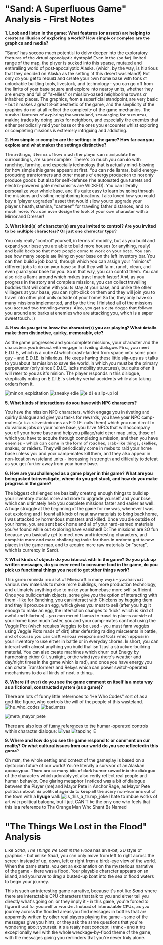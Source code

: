 # "Sand: A Superfluous Game" Analysis - First Notes

**1. Look and listen in the game: What features (or assets) are helping to create an illusion of exploring a world? How simple or complex are the graphics and media?**

"Sand" has sooooo much potential to delve deeper into the exploratory features of the virtual apocalyptic dystopia! Even in the (so far) limited range of the map, the player is sucked into this sparse, mutated and enthralling world of post-apocalyptic Alaska. (which, by the way, is hilarious that they decided on Alaska as the setting of this desert wasteland!) Not only do you get to rebuild and create your own home base with tons of unlockable building tools, livestock, and technology - you can go off from the limits of your base square and explore into nearby units, whether they are empty and full of "skellies" or mission-based neighboring towns or inhabited places. The graphics, from a superficial standpoint, are very basic - but it makes a great 8-bit aesthetic of the game, and the simplicity of the graphics do not at all reflect the complexity of the game mechanics. The survival features of exploring the wasteland, scavenging for resources, making trades by doing tasks for neighbors, and especially the enemies that either periodically raid your base or the ones you encounter whilst exploring or completing missions is extremely intriguing and addicting. 

**2. How simple or complex are the settings in the game? How far can you explore and what makes the settings distinctive?**

The settings, it terms of how much the player can manipulate the surroundings, are super complex. There's so much you can do with ranching, farming, and especially technology that is actually mind-blowing for how simple this game appears at first. You can ride llamas, build energy-producing transformers and other means of energy production to not only produce goods, but also for self-defense (the automated gun turrets and electric-powered gate mechanisms are WICKED). You can literally personalize your whole base, and it's quite easy to learn by going through the missions and visiting neighboring locations. I also loved how you could buy a "player upgrades" asset that would allow you to upgrade your player's heath, stamina, "canteen" for traveling father distances, and so much more. You can even design the look of your own character with a Mirror and Dresser!

**3. What kind(s) of character(s) are you invited to control? Are you invited to be multiple characters? Or just one character type?**

You only really "control" yourself, in terms of mobility, but as you build and expand your base you are able to build more houses (or anything, really) and build beds so that more people come to work on your base. You can see how many people are living on your base on the left inventory bar. You can then build a job board, through which you can assign your "minions" different jobs to do on your base so that they will farm, ranch, clean, and even guard your base for you. So in that way, you can control them. You can also ride a llama around which makes travel much faster! And, as you progress in the story and complete missions, you can collect travelling buddies that will come with you to stay at your base, and unlike the other villiagers at your base, you can right-click on them and they will join you to travel into other plot units outside of your home! So far, they only have so many missions implemented, and by the time I finished all of the missions you accrued two traveling-mates. Also, you get a cute doggo that follows you around and barks at enemies who are attacking you, which is a super sweet touch. :)

**4. How do you get to know the character(s) you are playing? What details make them distinctive, quirky, memorable, etc?**

As the game progresses and you complete missions, your character and the characters you interact with engage in riveting dialogue. First, you meet E.D.I.E., which is a cube AI which crash-landed from space onto some poor guy - and E.D.I.E. is hilarious. He keeps having these little slip-ups as it talks to you about its mission to save the world, in which you must be the primary perpetuator (only since E.D.I.E. lacks mobility structures), but quite often it will refer to you as it's minion. The player responds in this dialogue, skeptically noting on E.D.I.E.'s sketchy verbal accidents while also taking orders from it. 

![minion_exploitation](https://user-images.githubusercontent.com/70165410/100650125-74aeb780-3311-11eb-84c8-26b4c69ad2d3.png)
![sneaky edie](https://user-images.githubusercontent.com/70165410/100650139-78dad500-3311-11eb-8142-10262c871da9.png)
![e d i e slip-up lol](https://user-images.githubusercontent.com/70165410/100650174-842e0080-3311-11eb-970c-8e3ee8d8792c.png)


**5. What kinds of interactions do you have with NPC characters?**

You have the mission NPC characters, which engage you in riveting and quirky dialogue and give you tasks for rewards, you have your NPC camp-mates (a.k.a. slaves/minions as E.D.I.E. calls them) which you can direct to do various jobs on your home base, you have NPCs that will accompany you off your home base and help you pillage/raid other map units, those of which you have to acquire through completing a mission, and then you have enemies - which can come in the form of roaches, crab-like things, skellies, snakes, or raiders. They will periodically come in mobs to raid your home base unless you and your camp-mates kill them, and they also appear in non-location wasteland units - increasing in strength and difficulty to defeat as you get further away from your home base.

**6. How are you challenged as a game player in this game? What are you being asked to investigate, where do you get stuck, and how do you make progress in the game?**

The biggest challenged are basically creating enough things to build up your inventory stocks more and more to upgrade yourself and your base, which can ultimately help you complete missions faster and easier as well. A huge struggle at the beginning of the game for me was, whenever I was out exploring and I found all kinds of neat raw materials to bring back home, I was attacked by horrendous monsters and killed. Once you die outside of your home, you are sent back home and all of your hard-earned materials you've found while out exploring have vanished! D: 
The missions are SO fun because you basically get to meet new and interesting characters, and complete more and more challenging tasks for them in order to get to new places in the game map, and to acquire more raw materials (or "scrap", which is currency in Sand).

**7. What kinds of objects do you interact with in the game? Do you pick up written messages, do you ever need to consume food in the game, do you pick up functional things you need to get other things work?**

This game reminds me a lot of Minecraft in many ways - you harvest various raw materials to make more buildings, more production technology, and ultimately anything else to make your homebase more self-sufficient. Once you build certain objects, some give you the option of interacting with them - like for Ranching, you can interact with Chickens by hugging them and they'll produce an egg, which gives you meat to sell (after you hug it enough to make an egg, the interaction changes to "kick" which is kind of awful and hilarious) - you can mount Llamas to travel to places outside of your home base much faster, you and your camp-mates can heal using the Veggie Pot (which requires Veggies to be used - you must farm veggies using Veggie Plots made of dirt) after defeating raiding miscreants in battle, and of course you can craft various weapons and tools which appear in your inventory to use either in battle or in everyday chores. In short, you can interact with almost anything you build that isn't just a structure-building material. You can also create machines which churn out Energy by harnessing either Oil, sunlight, or the wind (yes there's weather and day/night times in the game which is rad), and once you have energy you can create Transformers and Relays which can power switch-operated mechanisms to do all kinds of neat-o things.

**8. Where (if ever) do you see the game comment on itself in a meta way as a fictional, constructed system (as a game)?**

There are lots of funny little references to "He Who Codes" sort of as a god-like figure, who controls the will of the people of this wasteland.
![he_who_codes](https://user-images.githubusercontent.com/70165410/100616453-1ec51a00-32e7-11eb-8d19-f13c0fb87b21.png)
![badumtss](https://user-images.githubusercontent.com/70165410/100616695-75caef00-32e7-11eb-8f27-b710fd1f2d99.png)

![meta_mayor_pete](https://user-images.githubusercontent.com/70165410/100616472-24226480-32e7-11eb-9e8f-826713bee863.png)

There are also lots of funny references to the human-operated controls within character dialogue:
![yes](https://user-images.githubusercontent.com/70165410/100616649-62b81f00-32e7-11eb-89ff-b79879367b78.png)
![tapping_E](https://user-images.githubusercontent.com/70165410/100616664-664ba600-32e7-11eb-8897-298291533639.png)


**9. Where and how do you see the game respond to or comment on our reality? Or what cultural issues from our world do you see reflected in this game?**

Oh man, the whole setting and context of the gameplay is based on a dystopian future of our world! You're literally a survivor of an Alaskan apocalypse. There are so many bits of dark humor sewed into the dialogue of the characters which adorably yet also eerily reflect real people and human behavior. One glaring metaphor I noticed was a bit of dialogue between the Player (me) and Mayor Pete in Anchor Rage, as Mayor Pete politicks about his political agenda to keep all the scary non-humans out of the town with a **hyuge** wall:
![is_this_a_trump_joke](https://user-images.githubusercontent.com/70165410/100648802-78413f00-330f-11eb-982f-a61eac6a67a5.png)
 I hate to imbue works of art with political balogna, but I just CAN'T be the only one who feels that this is a reference to The Orange Man Who Shant Be Named. 
 
 
 # "The Things We Lost in the Flood" Analysis
 
 Like *Sand,* *The Things We Lost in the Flood* has an 8-bit, 2D style of graphics - but unlike *Sand,* you can only move from left to right across the screen instead of up, down, left or right from a birds-eye view of the world. When the game starts, you get an explanation on the mysterious narrative of the game - there was a flood. Your playable character appears on an island, and you have to drag a busted-up boat into the sea of flood waters to begin your journey.
 
 This is such an interesting game narrative, because it's not like *Sand* where there are interactable CPU characters that talk to you and either tell you directly what's going on, or they imply it - in this game, you're forced to figure it out for yourself or wonder. Instead of interactable CPUs, as you journey across the flooded areas you find messages in bottles that are apparently written by other real players playing the game - some of the messages give you hints, or they ask the same questions that you're wondering about yourself. It's a really neat concept, I think - and it fits exceptionally well with the whole wreckage-by-flood theme of the game, with the messages giving you reminders that you're never truly alone. 

